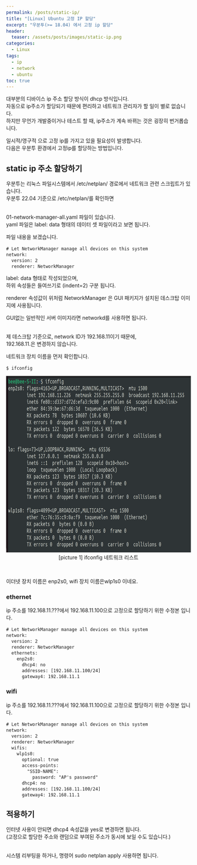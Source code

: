 ```yaml
---
permalink: /posts/static-ip/
title: "[Linux] Ubuntu 고정 IP 할당"
excerpt: "우분투(>= 18.04) 에서 고정 ip 할당"
header:
  teaser: /assets/posts/images/static-ip.png
categories:
  - Linux
tags:
  - ip
  - network
  - ubuntu
toc: true
---
```


대부분의 디바이스 ip 주소 할당 방식이 dhcp 방식입니다.<br>
자동으로 ip주소가 할당되기 때문에 편리하고 네트워크 관리자가 할 일이 별로 없습니다.<br>
하지만 무언가 개발중이거나 테스트 할 때, ip주소가 계속 바뀌는 것은 굉장히 번거롭습니다.<br>

일시적/영구적 으로 고정 ip를 가지고 있을 필요성이 발생합니다.<br>
다음은 우분투 환경에서 고정ip를 할당하는 방법입니다.<br>

## static ip 주소 할당하기

우분투는 리눅스 파일시스템에서 <span style="{{ site.code }}">/etc/netplan/</span> 경로에서 네트워크 관련 스크립트가 있습니다.<br>
우분투 22.04 기준으로 <span style="{{ site.code }}">/etc/netplan/</span>를 확인하면<br><br>

<span style="{{ site.code }}">01-network-manager-all.yaml</span> 파일이 있습니다.<br>
yaml 파일은 <span style="{{ site.code }}">label: data</span> 형태의 데이터 셋 파일이라고 보면 됩니다.<br>

파일 내용을 보겠습니다.
```
# Let NetworkManager manage all devices on this system
network:
  version: 2
  renderer: NetworkManager
```

<span style="{{ site.code }}">label: data</span> 형태로 작성되었으며,<br>
하위 속성들은 들여쓰기로 (indent=2) 구분 됩니다.<br>

<span style="{{ site.code }}">renderer</span> 속성값이 위처럼 <span style="{{ site.code }}">NetworkManager</span> 은 GUI 패키지가 설치된 데스크탑 이미지에 사용됩니다.<br>

GUI없는 일반적인 서버 이미지라면 <span style="{{ site.code }}">networkd</span>를 사용하면 됩니다.<br><br>

제 데스크탑 기준으로, network ID가 <span style="{{ site.code }}">192.168.11</span>이기 때문에,<br>
<span style="{{ site.code }}">192.168.11.</span>은 변경하지 않습니다.<br>


네트워크 장치 이름을 먼저 확인합니다.
```
$ ifconfig
```
<p align="center">
  <img src="/assets/posts/images/net-dev-list.png" alt="net-dev-list" width="640" height="480"><br>
  <span style="{{ site.img }}">[picture 1] ifconfig 네트워크 리스트</span>
</p>
<br>

이더넷 장치 이름은 <span style="{{ site.code }}">enp2s0</span>, wifi 장치 이름은<span style="{{ site.code }}">wlp1s0</span> 이네요.<br>

### ethernet

ip 주소를 <span style="{{ site.code }}">192.168.11.???</span>에서 <span style="{{ site.code }}">192.168.11.100</span>으로 고정으로 할당하기 위한 수정본 입니다.
```
# Let NetworkManager manage all devices on this system
network:
  version: 2
  renderer: NetworkManager
  ethernets:
    enp2s0:
      dhcp4: no 
      addresses: [192.168.11.100/24]
      gateway4: 192.168.11.1
```

### wifi

ip 주소를 <span style="{{ site.code }}">192.168.11.???</span>에서 <span style="{{ site.code }}">192.168.11.100</span>으로 고정으로 할당하기 위한 수정본 입니다.
```
# Let NetworkManager manage all devices on this system
network:
  version: 2
  renderer: NetworkManager
  wifis:
    wlp1s0:
      optional: true
      access-points:
        "SSID-NAME":
          password: "AP's password"
      dhcp4: no 
      addresses: [192.168.11.100/24]
      gateway4: 192.168.11.1
```


## 적용하기

인터넷 사용이 안되면 <span style="{{ site.code }}">dhcp4</span> 속성값을 yes로 변경하면 됩니다.<br>
(고정으로 할당한 주소와 랜덤으로 부여된 주소가 동시에 보일 수도 있습니다.)<br><br>

시스템 리부팅을 하거나, 명령어 <span style="{{ site.code }}">sudo netplan apply</span> 사용하면 됩니다.<br>
